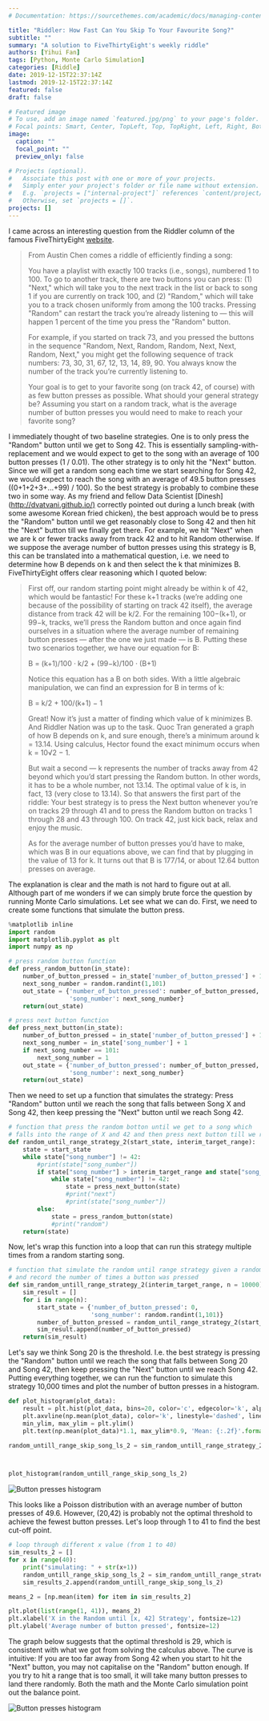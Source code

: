 ```yaml
---
# Documentation: https://sourcethemes.com/academic/docs/managing-content/

title: "Riddler: How Fast Can You Skip To Your Favourite Song?"
subtitle: ""
summary: "A solution to FiveThirtyEight's weekly riddle"
authors: [Yihui Fan]
tags: [Python, Monte Carlo Simulation]
categories: [Riddle]
date: 2019-12-15T22:37:14Z
lastmod: 2019-12-15T22:37:14Z
featured: false
draft: false

# Featured image
# To use, add an image named `featured.jpg/png` to your page's folder.
# Focal points: Smart, Center, TopLeft, Top, TopRight, Left, Right, BottomLeft, Bottom, BottomRight.
image:
  caption: ""
  focal_point: ""
  preview_only: false

# Projects (optional).
#   Associate this post with one or more of your projects.
#   Simply enter your project's folder or file name without extension.
#   E.g. `projects = ["internal-project"]` references `content/project/deep-learning/index.md`.
#   Otherwise, set `projects = []`.
projects: []
---
```


I came across an interesting question from the Riddler column of the famous FiveThirtyEight [website](https://fivethirtyeight.com/tag/the-riddler/).

> From Austin Chen comes a riddle of efficiently finding a song:
>
> You have a playlist with exactly 100 tracks (i.e., songs), numbered 1 to 100. To go to another track, there are two buttons you can press: (1) "Next," which will take you to the next track in the list or back to song 1 if you are currently on track 100, and (2) "Random," which will take you to a track chosen uniformly from among the 100 tracks. Pressing "Random" can restart the track you’re already listening to — this will happen 1 percent of the time you press the "Random" button.
>
> For example, if you started on track 73, and you pressed the buttons in the sequence "Random, Next, Random, Random, Next, Next, Random, Next," you might get the following sequence of track numbers: 73, 30, 31, 67, 12, 13, 14, 89, 90. You always know the number of the track you’re currently listening to.
>
> Your goal is to get to your favorite song (on track 42, of course) with as few button presses as possible. What should your general strategy be? Assuming you start on a random track, what is the average number of button presses you would need to make to reach your favorite song?

I immediately thought of two baseline strategies. One is to only press the "Random" button until we get to Song 42. This is essentially sampling-with-replacement and we would expect to get to the song with an average of 100 button presses (1 / 0.01). The other strategy is to only hit the "Next" button. Since we will get a random song each time we start searching for Song 42, we would expect to reach the song with an average of 49.5 button presses ((0+1+2+3+...+99) / 100). So the best strategy is probably to combine these two in some way. As my friend and fellow Data Scientist [Dinesh] (<http://dvatvani.github.io/)> correctly pointed out during a lunch break (with some awesome Korean fried chicken), the best approach would be to press the "Random" button until we get reasonably close to Song 42 and then hit the "Next" button till we finally get there. For example, we hit "Next" when we are k or fewer tracks away from track 42 and to hit Random otherwise. If we suppose the average number of button presses using this strategy is B, this can be translated into a mathematical question, i.e. we need to determine how B depends on k and then select the k that minimizes B. FiveThirtyEight offers clear reasoning which I quoted below:

> First off, our random starting point might already be within k of 42, which would be fantastic! For these k+1 tracks (we’re adding one because of the possibility of starting on track 42 itself), the average distance from track 42 will be k/2. For the remaining 100−(k+1), or 99−k, tracks, we’ll press the Random button and once again find ourselves in a situation where the average number of remaining button presses — after the one we just made — is B. Putting these two scenarios together, we have our equation for B:
>
> B = (k+1)/100 · k/2 + (99−k)/100 · (B+1)
>
> Notice this equation has a B on both sides. With a little algebraic manipulation, we can find an expression for B in terms of k:
>
> B = k/2 + 100/(k+1) − 1
>
> Great! Now it’s just a matter of finding which value of k minimizes B. And Riddler Nation was up to the task. Quoc Tran generated a graph of how B depends on k, and sure enough, there’s a minimum around k = 13.14. Using calculus, Hector found the exact minimum occurs when k = 10√2 − 1.
>
> But wait a second — k represents the number of tracks away from 42 beyond which you’d start pressing the Random button. In other words, it has to be a whole number, not 13.14. The optimal value of k is, in fact, 13 (very close to 13.14). So that answers the first part of the riddle: Your best strategy is to press the Next button whenever you’re on tracks 29 through 41 and to press the Random button on tracks 1 through 28 and 43 through 100. On track 42, just kick back, relax and enjoy the music.
>
> As for the average number of button presses you’d have to make, which was B in our equations above, we can find that by plugging in the value of 13 for k. It turns out that B is 177/14, or about 12.64 button presses on average.

The explanation is clear and the math is not hard to figure out at all. Although part of me wonders if we can simply brute force the question by running Monte Carlo simulations. Let see what we can do. First, we need to create some functions that simulate the button press.

```python
%matplotlib inline
import random
import matplotlib.pyplot as plt
import numpy as np

# press random button function
def press_random_button(in_state):
    number_of_button_pressed = in_state['number_of_button_pressed'] + 1
    next_song_number = random.randint(1,101)
    out_state = {'number_of_button_pressed': number_of_button_pressed,
                 'song_number': next_song_number}
    return(out_state)

# press next button function
def press_next_button(in_state):
    number_of_button_pressed = in_state['number_of_button_pressed'] + 1
    next_song_number = in_state['song_number'] + 1
    if next_song_number == 101:
        next_song_number = 1
    out_state = {'number_of_button_pressed': number_of_button_pressed,
                 'song_number': next_song_number}
    return(out_state)
```

Then we need to set up a function that simulates the strategy: Press "Random" button until we reach the song that falls between Song X and Song 42, then keep pressing the "Next" button until we reach Song 42.

```python
# function that press the random botton until we get to a song which
# falls into the range of X and 42 and then press next button till we reach Song 42
def random_until_range_strategy_2(start_state, interim_target_range):
    state = start_state
    while state["song_number"] != 42:
        #print(state["song_number"])
        if state["song_number"] > interim_target_range and state["song_number"] < 42:
            while state["song_number"] != 42:
                state = press_next_button(state)
                #print("next")
                #print(state["song_number"])
        else:
            state = press_random_button(state)
            #print("random")
    return(state)
```

Now, let's wrap this function into a loop that can run this strategy multiple times from a random starting song.

```python
# function that simulate the random until range strategy given a random starting song
# and record the number of times a button was pressed
def sim_random_untill_range_strategy_2(interim_target_range, n = 10000):
    sim_result = []
    for i in range(n):
        start_state = {'number_of_button_pressed': 0,
                       'song_number': random.randint(1,101)}
        number_of_button_pressed = random_until_range_strategy_2(start_state, interim_target_range)["number_of_button_pressed"]
        sim_result.append(number_of_button_pressed)
    return(sim_result)
```

Let's say we think Song 20 is the threshold. I.e. the best strategy is pressing the "Random" button until we reach the song that falls between Song 20 and Song 42, then keep pressing the "Next" button until we reach Song 42. Putting everything together, we can run the function to simulate this strategy 10,000 times and plot the number of button presses in a histogram.

```python
def plot_histogram(plot_data):
    result = plt.hist(plot_data, bins=20, color='c', edgecolor='k', alpha=0.65)
    plt.axvline(np.mean(plot_data), color='k', linestyle='dashed', linewidth=1)
    min_ylim, max_ylim = plt.ylim()
    plt.text(np.mean(plot_data)*1.1, max_ylim*0.9, 'Mean: {:.2f}'.format(np.mean(plot_data)))

random_untill_range_skip_song_ls_2 = sim_random_untill_range_strategy_2(20)



plot_histogram(random_untill_range_skip_song_ls_2)
```

![Button presses histogram](./button_presses_histogram.png)

This looks like a Poisson distribution with an average number of button presses of 49.6. However, (20,42) is probably not the optimal threshold to achieve the fewest button presses. Let's loop through 1 to 41 to find the best cut-off point.

```python
# loop through different x value (from 1 to 40)
sim_results_2 = []
for x in range(40):
    print("simulating: " + str(x+1))
    random_untill_range_skip_song_ls_2 = sim_random_untill_range_strategy_2(x + 1)
    sim_results_2.append(random_untill_range_skip_song_ls_2)

means_2 = [np.mean(item) for item in sim_results_2]

plt.plot(list(range(1, 41)), means_2)
plt.xlabel('X in the Random until [x, 42] Strategy', fontsize=12)
plt.ylabel('Average number of button pressed', fontsize=12)
```

The graph below suggests that the optimal threshold is 29, which is consistent with what we got from solving the calculus above. The curve is intuitive: If you are too far away from Song 42 when you start to hit the "Next" button, you may not capitalise on the "Random" button enough. If you try to hit a range that is too small, it will take many button presses to land there randomly. Both the math and the Monte Carlo simulation point out the balance point.

![Button presses histogram](./button_presses_strategy.png)
